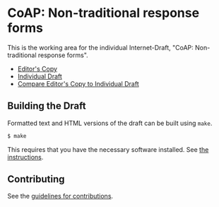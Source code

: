 # CoAP: Non-traditional response forms

This is the working area for the individual Internet-Draft, "CoAP: Non-traditional response forms".

* [Editor's Copy](https://core-wg.github.io/core-responses/#go.draft-bormann-core-responses.html)
* [Individual Draft](https://tools.ietf.org/html/draft-bormann-core-responses)
* [Compare Editor's Copy to Individual Draft](https://core-wg.github.io/core-responses/#go.draft-bormann-core-responses.diff)

## Building the Draft

Formatted text and HTML versions of the draft can be built using `make`.

```sh
$ make
```

This requires that you have the necessary software installed.  See
[the instructions](https://github.com/martinthomson/i-d-template/blob/master/doc/SETUP.md).


## Contributing

See the
[guidelines for contributions](https://github.com/core-wg/core-responses/blob/master/CONTRIBUTING.md).
